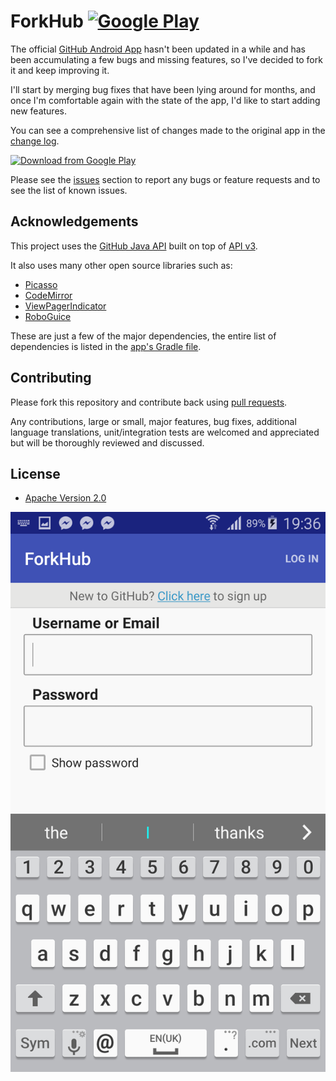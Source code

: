 # ForkHub [![Google Play](http://developer.android.com/images/brand/en_generic_rgb_wo_45.png)](https://play.google.com/store/apps/details?id=jp.forkhub)

The official [GitHub Android App](https://github.com/github/android/) hasn't been updated in a while and has been accumulating a few bugs and missing features, so I've decided to fork it and keep improving it.

I'll start by merging bug fixes that have been lying around for months, and once I'm comfortable again with the state of the app, I'd like to start adding new features.

You can see a comprehensive list of changes made to the original app in the [change log](https://github.com/jonan/ForkHub/blob/master/CHANGELOG.md).

[![Download from Google Play](https://cloud.githubusercontent.com/assets/3838734/3855877/4cf2a2dc-1eec-11e4-9634-2a1adf8f1c39.jpg)](https://play.google.com/store/apps/details?id=jp.forkhub)

Please see the [issues](https://github.com/jonan/ForkHub/issues) section to
report any bugs or feature requests and to see the list of known issues.

## Acknowledgements

This project uses the [GitHub Java API](https://github.com/eclipse/egit-github/tree/master/org.eclipse.egit.github.core)
built on top of [API v3](https://developer.github.com/v3/).

It also uses many other open source libraries such as:

* [Picasso](http://square.github.io/picasso/)
* [CodeMirror](https://github.com/codemirror/CodeMirror)
* [ViewPagerIndicator](https://github.com/JakeWharton/Android-ViewPagerIndicator)
* [RoboGuice](https://github.com/roboguice/roboguice)

These are just a few of the major dependencies, the entire list of dependencies
is listed in the [app's Gradle file](https://github.com/jonan/ForkHub/blob/master/app/build.gradle).

## Contributing

Please fork this repository and contribute back using
[pull requests](https://github.com/jonan/ForkHub/pulls).

Any contributions, large or small, major features, bug fixes, additional
language translations, unit/integration tests are welcomed and appreciated
but will be thoroughly reviewed and discussed.

## License

* [Apache Version 2.0](http://www.apache.org/licenses/LICENSE-2.0.html)


![alt tag](https://github.com/DeLaSalleUniversity-Manila/forkhub-BananaSpoon/blob/master/device-2015-12-08-193645.png)
